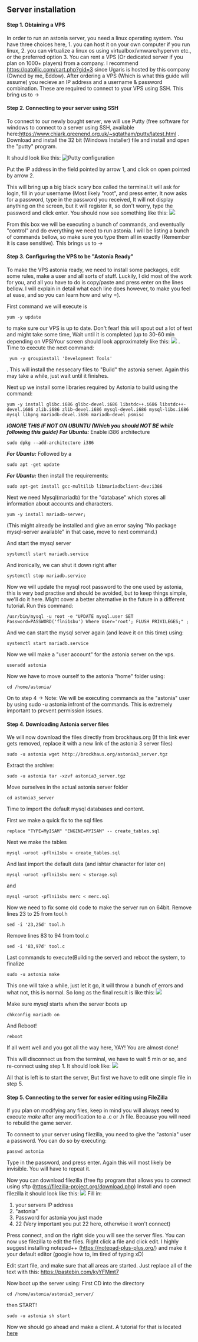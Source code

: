 ## Server installation

#### Step 1. Obtaining a VPS
 
In order to run an astonia server, you need a linux operating system. You have three choices here, 1. you can host it on your own computer if you run linux, 2. you can virtualize a linux os using virtualbox/vmware/hypervm etc., or the preferred option 3. You can rent a VPS (Or dedicated server if you plan on 1000+ players) from a company. I recommend https://patollic.com/cart.php?gid=3  since Ugaris is hosted by this company (Owned by me, Eddow). After ordering a VPS (Which is what this guide will assume) you recieve an IP address and a username & password combination. These are required to connect to your VPS using SSH. This bring us to ->
 
#### Step 2. Connecting to your server using SSH
 
To connect to our newly bought server, we will use Putty (free software for windows to connect to a server using SSH, available here:https://www.chiark.greenend.org.uk/~sgtatham/putty/latest.html . Download and install the 32 bit (Windows Installer) file and install and open the "putty" program.
 
It should look like this:
![Putty configuration](https://i.imgur.com/SYoCIFb.png "Putty configuration")
 
Put the IP address in the field pointed by arrow 1, and click on open pointed by arrow 2.
 
This will bring up a big black scary box called the terminal.It will ask for login, fill in your username (Most likely "root", and press enter, It now asks for a password, type in the password you received, It will not display anything on the screen, but it will register it, so don't worry, type the password and click enter. You should now see something like this:
![](https://i.imgur.com/XjHgofy.png "")
 
 From this box we will be executing a bunch of commands, and eventually "control" and do everything we need to run astonia. I will be listing a bunch of commands bellow, so make sure you type them all in exactly (Remember it is case sensitive). This brings us to ->
 
#### Step 3. Configuring the VPS to be "Astonia Ready"
 
To make the VPS astonia ready, we need to install some packages, edit some rules, make a user and all sorts of stuff. Luckily, I did most of the work for you, and all you have to do is copy/paste and press enter on the lines bellow. I will explain in detail what each line does however, to make you feel at ease, and so you can learn how and why =).
 
First command we will execute is
 ```Shell
 yum -y update
 ```
 to make sure our VPS is up to date. Don't fear! this will spout out a lot of text and might take some time, Wait until it is completed (up to 30-60 min depending on VPS)Your screen should look approximately like this: ![](https://i.imgur.com/jxxKQeT.png "") . Time to execute the next command:
```Shell
 yum -y groupinstall 'Development Tools'
```
 . This will install the nessecary files to "Build" the astonia server. Again this may take a while, just wait until it finishes.
 
Next up we install some libraries required by Astonia to build using the command:
```Shell 
yum -y install glibc.i686 glibc-devel.i686 libstdc++.i686 libstdc++-devel.i686 zlib.i686 zlib-devel.i686 mysql-devel.i686 mysql-libs.i686 mysql libpng mariadb-devel.i686 mariadb-devel psmisc
``` 
***IGNORE THIS IF NOT ON UBUNTU (Which you should NOT BE while following this guide)***
***For Ubuntu:***
Enable i386 architecture
```shell
sudo dpkg --add-architecture i386
```
***For Ubuntu:***
Followed by a
```shell
sudo apt -get update
```
***For Ubuntu:***
then install the requirements:
```shell
sudo apt-get install gcc-multilib libmariadbclient-dev:i386
```

Next we need Mysql(mariadb) for the "database" which stores all information about accounts and characters.
```Shell 
yum -y install mariadb-server;
``` 
(This might already be installed and give an error saying "No package mysql-server available" in that case, move to next command.)
 
And start the mysql server
```Shell 
systemctl start mariadb.service
``` 
And ironically, we can shut it down right after
```Shell 
systemctl stop mariadb.service
``` 
Now we will update the mysql root password to the one used by astonia, this is very bad practise and should be avoided, but to keep things simple, we'll do it here. Might cover a better alternative in the future in a different tutorial. Run this command:
```Shell
/usr/bin/mysql -u root -e "UPDATE mysql.user SET Password=PASSWORD('flni1sbu') Where User='root'; FLUSH PRIVILEGES;" ;
```
 
And we can start the mysql server again (and leave it on this time) using:
```Shell 
systemctl start mariadb.service
``` 
Now we will make a "user account" for the astonia server on the vps.
```Shell 
useradd astonia
``` 
Now we have to move ourself to the astonia "home" folder using:
```Shell 
cd /home/astonia/
``` 
On to step 4 ->
Note: We will be executing commands as the "astonia" user by using sudo -u astonia infront of the commands. This is extremely important to prevent permission issues.
 
#### Step 4. Downloading Astonia server files
 
We will now download the files directly from brockhaus.org (If this link ever gets removed, replace it with a new link of the astonia 3 server files)
```Shell 
sudo -u astonia wget http://brockhaus.org/astonia3_server.tgz
``` 
Extract the archive:
```Shell 
sudo -u astonia tar -xzvf astonia3_server.tgz
``` 
Move ourselves in the actual astonia server folder
```Shell 
cd astonia3_server
``` 
Time to import the default mysql databases and content.
 
First we make a quick fix to the sql files
```Shell
replace "TYPE=MyISAM" "ENGINE=MYISAM" -- create_tables.sql
``` 
Next we make the tables
```Shell
mysql -uroot -pflni1sbu < create_tables.sql
```
And last import the default data (and ishtar character for later on)
```Shell
mysql -uroot -pflni1sbu merc < storage.sql
```
and
```Shell
mysql -uroot -pflni1sbu merc < merc.sql
``` 
Now we need to fix some old code to make the server run on 64bit.
Remove lines 23 to 25 from tool.h
```Shell
sed -i '23,25d' tool.h
```
Remove lines 83 to 94 from tool.c
```Shell
sed -i '83,97d' tool.c
```
Last commands to execute(Building the server) and reboot the system, to finalize
```Shell 
sudo -u astonia make
```
This one will take a while, just let it go, it will throw a bunch of errors and what not, this is normal. So long as the final result is like this:
![](https://i.imgur.com/3ZVLSF4.png "")
 
Make sure mysql starts when the server boots up
```Shell
chkconfig mariadb on
```
And Reboot!
```Shell
reboot
```
 
If all went well and you got all the way here, YAY! You are almost done!
 
This will disconnect us from the terminal, we have to wait 5 min or so, and re-connect using step 1. It should look like:
![](https://i.imgur.com/D2ndqpm.png "")
 
All that is left is to start the server, But first we have to edit one simple file in step 5.
 
 
#### Step 5. Connecting to the server for easier editing using FileZilla
If you plan on modifying any files, keep in mind you will always need to execute *make* after any modification to a .c or .h file. Because you will need to rebuild the game server.
 
To connect to your server using filezilla, you need to give the "astonia" user a password. You can do so by executing:
```Shell
passwd astonia
```

Type in the password, and press enter. Again this will most likely be invisible. You will have to repeat it.
 
Now you can download filezilla (free ftp program that allows you to connect using sftp (https://filezilla-project.org/download.php)
Install and open filezilla it should look like this:
![](https://i.imgur.com/gY11Cjw.png "")
Fill in:
1. your servers IP address
2. "astonia"
3. Password for astonia you just made
4. 22 (Very important you put 22 here, otherwise it won't connect)
 
Press connect, and on the right side you will see the server files. You can now use filezilla to edit the files. Right click a file and click edit. I highly suggest installing notepad++ (https://notepad-plus-plus.org/) and make it your default editor (google how to, im tired of typing xD)
 
Edit start file, and make sure that all areas are started. Just replace all of the text with this: https://pastebin.com/kyYFMmt7
 
 
Now boot up the server using:
First CD into the directory
```Shell
cd /home/astonia/astonia3_server/
```
then START!
```Shell
sudo -u astonia sh start
```

Now we should go ahead and make a client. A tutorial for that is located [here](../Astonia_3_Client/readme.md)
